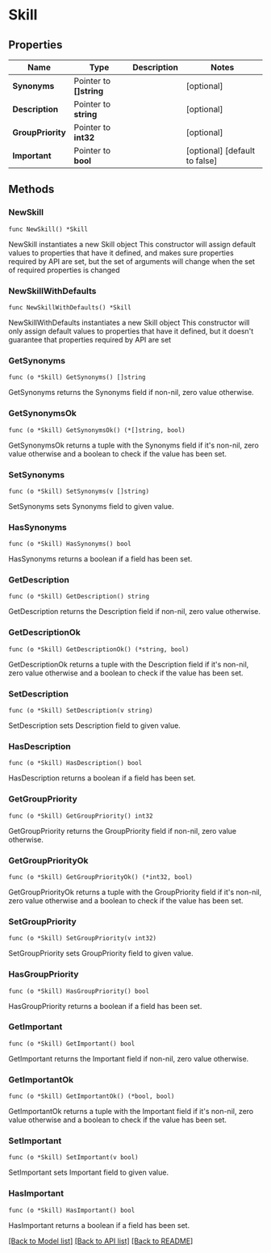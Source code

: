 # Skill

## Properties

Name | Type | Description | Notes
------------ | ------------- | ------------- | -------------
**Synonyms** | Pointer to **[]string** |  | [optional] 
**Description** | Pointer to **string** |  | [optional] 
**GroupPriority** | Pointer to **int32** |  | [optional] 
**Important** | Pointer to **bool** |  | [optional] [default to false]

## Methods

### NewSkill

`func NewSkill() *Skill`

NewSkill instantiates a new Skill object
This constructor will assign default values to properties that have it defined,
and makes sure properties required by API are set, but the set of arguments
will change when the set of required properties is changed

### NewSkillWithDefaults

`func NewSkillWithDefaults() *Skill`

NewSkillWithDefaults instantiates a new Skill object
This constructor will only assign default values to properties that have it defined,
but it doesn't guarantee that properties required by API are set

### GetSynonyms

`func (o *Skill) GetSynonyms() []string`

GetSynonyms returns the Synonyms field if non-nil, zero value otherwise.

### GetSynonymsOk

`func (o *Skill) GetSynonymsOk() (*[]string, bool)`

GetSynonymsOk returns a tuple with the Synonyms field if it's non-nil, zero value otherwise
and a boolean to check if the value has been set.

### SetSynonyms

`func (o *Skill) SetSynonyms(v []string)`

SetSynonyms sets Synonyms field to given value.

### HasSynonyms

`func (o *Skill) HasSynonyms() bool`

HasSynonyms returns a boolean if a field has been set.

### GetDescription

`func (o *Skill) GetDescription() string`

GetDescription returns the Description field if non-nil, zero value otherwise.

### GetDescriptionOk

`func (o *Skill) GetDescriptionOk() (*string, bool)`

GetDescriptionOk returns a tuple with the Description field if it's non-nil, zero value otherwise
and a boolean to check if the value has been set.

### SetDescription

`func (o *Skill) SetDescription(v string)`

SetDescription sets Description field to given value.

### HasDescription

`func (o *Skill) HasDescription() bool`

HasDescription returns a boolean if a field has been set.

### GetGroupPriority

`func (o *Skill) GetGroupPriority() int32`

GetGroupPriority returns the GroupPriority field if non-nil, zero value otherwise.

### GetGroupPriorityOk

`func (o *Skill) GetGroupPriorityOk() (*int32, bool)`

GetGroupPriorityOk returns a tuple with the GroupPriority field if it's non-nil, zero value otherwise
and a boolean to check if the value has been set.

### SetGroupPriority

`func (o *Skill) SetGroupPriority(v int32)`

SetGroupPriority sets GroupPriority field to given value.

### HasGroupPriority

`func (o *Skill) HasGroupPriority() bool`

HasGroupPriority returns a boolean if a field has been set.

### GetImportant

`func (o *Skill) GetImportant() bool`

GetImportant returns the Important field if non-nil, zero value otherwise.

### GetImportantOk

`func (o *Skill) GetImportantOk() (*bool, bool)`

GetImportantOk returns a tuple with the Important field if it's non-nil, zero value otherwise
and a boolean to check if the value has been set.

### SetImportant

`func (o *Skill) SetImportant(v bool)`

SetImportant sets Important field to given value.

### HasImportant

`func (o *Skill) HasImportant() bool`

HasImportant returns a boolean if a field has been set.


[[Back to Model list]](../README.md#documentation-for-models) [[Back to API list]](../README.md#documentation-for-api-endpoints) [[Back to README]](../README.md)


